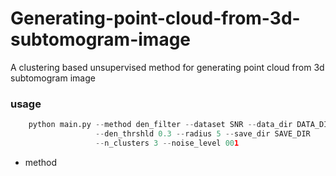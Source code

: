# Generating-point-cloud-from-3d-subtomogram-image
A clustering based unsupervised method for generating point cloud from 3d subtomogram image



### usage
```python
    python main.py --method den_filter --dataset SNR --data_dir DATA_DIR --quantile 50
                   --den_thrshld 0.3 --radius 5 --save_dir SAVE_DIR
                   --n_clusters 3 --noise_level 001
```
* method
